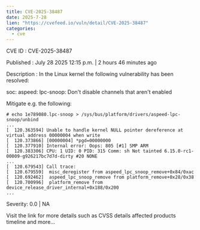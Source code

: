 ```yaml
--- 
title: CVE-2025-38487
date: 2025-7-28
lien: "https://cvefeed.io/vuln/detail/CVE-2025-38487"
categories:
  - cve
---
```


CVE ID : CVE-2025-38487

Published :  July 28
2025
12:15 p.m. | 2 hours
46 minutes ago

Description : In the Linux kernel
the following vulnerability has been resolved:

soc: aspeed: lpc-snoop: Don't disable channels that aren't enabled

Mitigate e.g. the following:

    # echo 1e789080.lpc-snoop > /sys/bus/platform/drivers/aspeed-lpc-snoop/unbind
    ...
    [  120.363594] Unable to handle kernel NULL pointer dereference at virtual address 00000004 when write
    [  120.373866] [00000004] *pgd=00000000
    [  120.377910] Internal error: Oops: 805 [#1] SMP ARM
    [  120.383306] CPU: 1 UID: 0 PID: 315 Comm: sh Not tainted 6.15.0-rc1-00009-g926217bc7d7d-dirty #20 NONE
    ...
    [  120.679543] Call trace:
    [  120.679559]  misc_deregister from aspeed_lpc_snoop_remove+0x84/0xac
    [  120.692462]  aspeed_lpc_snoop_remove from platform_remove+0x28/0x38
    [  120.700996]  platform_remove from device_release_driver_internal+0x188/0x200
    ...

Severity: 0.0 | NA

Visit the link for more details
such as CVSS details
affected products
timeline
and more...
